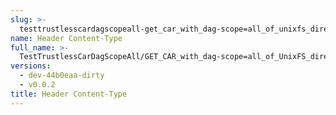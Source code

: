 ```yaml
---
slug: >-
  testtrustlesscardagscopeall-get_car_with_dag-scope=all_of_unixfs_directory_with_multiple_files_(format=car)-header_content-type
name: Header Content-Type
full_name: >-
  TestTrustlessCarDagScopeAll/GET_CAR_with_dag-scope=all_of_UnixFS_directory_with_multiple_files_(format=car)/Header_Content-Type
versions:
  - dev-44b0eaa-dirty
  - v0.0.2
title: Header Content-Type
---
```


